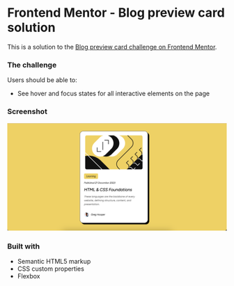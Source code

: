 # Frontend Mentor - Blog preview card solution

This is a solution to the [Blog preview card challenge on Frontend Mentor](https://www.frontendmentor.io/challenges/blog-preview-card-ckPaj01IcS).

### The challenge

Users should be able to:

- See hover and focus states for all interactive elements on the page

### Screenshot

![](./assets/images/Screenshot%20.png)

### Built with

- Semantic HTML5 markup
- CSS custom properties
- Flexbox
